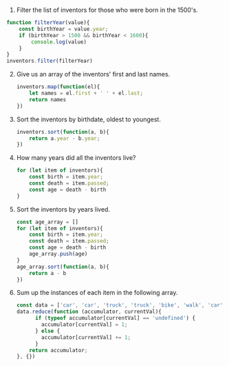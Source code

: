 1. Filter the list of inventors for those who were born in the 1500's.
  ```js
  function filterYear(value){
      const birthYear = value.year;
      if (birthYear > 1500 && birthYear < 1600){
          console.log(value)
      }     
  }
  inventors.filter(filterYear)
  ```

2. Give us an array of the inventors' first and last names.
   ```js
   inventors.map(function(el){
       let names = el.first + ' ' + el.last;
       return names
   })
   ```

3. Sort the inventors by birthdate, oldest to youngest.
   ```js
   inventors.sort(function(a, b){
       return a.year - b.year;
   })
   ```

4. How many years did all the inventors live?
   ```js
   for (let item of inventors){
       const birth = item.year;
       const death = item.passed;
       const age = death - birth
   }
   ```

5. Sort the inventors by years lived.
   ```js
   const age_array = []
   for (let item of inventors){
       const birth = item.year;
       const death = item.passed;
       const age = death - birth
       age_array.push(age)
   }
   age_array.sort(function(a, b){
       return a - b
   })
   ```

6. Sum up the instances of each item in the following array.
   ```js
   const data = ['car', 'car', 'truck', 'truck', 'bike', 'walk', 'car', 'van', 'bike', 'walk', 'car', 'van', 'car', 'truck' ];
   data.reduce(function (accumulator, currentVal){
         if (typeof accumulator[currentVal] == 'undefined') {
           accumulator[currentVal] = 1;
         } else {
           accumulator[currentVal] += 1;
         }
       return accumulator;
   }, {})
   ```
